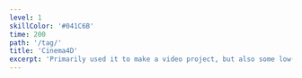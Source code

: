```yaml
---
level: 1
skillColor: '#041C6B'
time: 200
path: '/tag/'
title: 'Cinema4D'
excerpt: 'Primarily used it to make a video project, but also some low-poly creations.'
---
```

